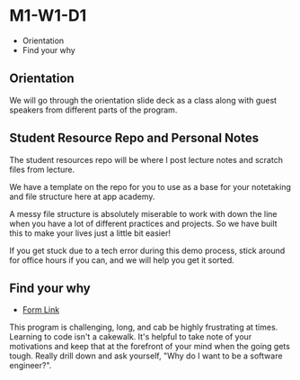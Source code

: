 # M1-W1-D1

- Orientation
- Find your why

## Orientation

We will go through the orientation slide deck as a class along with guest speakers from different parts of the program.

## Student Resource Repo and Personal Notes

The student resources repo will be where I post lecture notes and scratch files from lecture. 

We have a template on the repo for you to use as a base for your notetaking and file structure here at app academy. 

A messy file structure is absolutely miserable to work with down the line when you have a lot of different practices and projects. So we have built this to make your lives just a little bit easier!

If you get stuck due to a tech error during this demo process, stick around for office hours if you can, and we will help you get it sorted.

## Find your why

- [Form Link](https://forms.gle/drgSTXvzLpBgwviD7)

This program is challenging, long, and cab be highly frustrating at times. Learning to code isn't a cakewalk. It's helpful to take note of your motivations and keep that at the forefront of your mind when the going gets tough. Really drill down and ask yourself, "Why do I want to be a software engineer?".